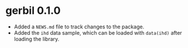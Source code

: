 # gerbil 0.1.0

* Added a `NEWS.md` file to track changes to the package.
* Added the `ihd` data sample, which can be loaded with `data(ihd)` after loading the library.
